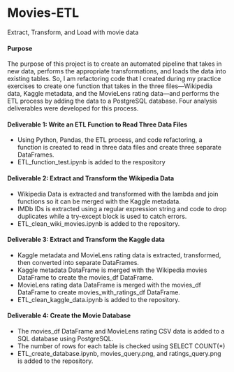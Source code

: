 # Movies-ETL
Extract, Transform, and Load with movie data

#### Purpose
The purpose of this project is to create an automated pipeline that takes in new data, performs the appropriate transformations, and loads the data into existing tables. So, I am refactoring code that I created during my practice exercises to create one function that takes in the three files—Wikipedia data, Kaggle metadata, and the MovieLens rating data—and performs the ETL process by adding the data to a PostgreSQL database. Four analysis deliverables were developed for this process.

#### Deliverable 1: Write an ETL Function to Read Three Data Files
- Using Python, Pandas, the ETL process, and code refactoring, a function is created to read in three data files and create three separate DataFrames.
- ETL_function_test.ipynb is added to the respository

#### Deliverable 2: Extract and Transform the Wikipedia Data 
- Wikipedia Data is extracted and transformed with the lambda and join functions so it can be merged with the Kaggle metadata.
- IMDb IDs is extracted using a regular expression string and code to drop duplicates while a try-except block is used to catch errors.
- ETL_clean_wiki_movies.ipynb is added to the repository.

#### Deliverable 3: Extract and Transform the Kaggle data
- Kaggle metadata and MovieLens rating data is extracted, transformed, then converted into separate DataFrames.
- Kaggle metadata DataFrame is merged with the Wikipedia movies DataFrame to create the movies_df DataFrame.
- MovieLens rating data DataFrame is merged with the movies_df DataFrame to create movies_with_ratings_df DataFrame.
- ETL_clean_kaggle_data.ipynb is added to the repository.

#### Deliverable 4: Create the Movie Database
- The movies_df DataFrame and MovieLens rating CSV data is added to a SQL database using PostgreSQL.
- The number of rows for each table is checked using SELECT COUNT(*)
- ETL_create_database.ipynb, movies_query.png, and ratings_query.png is added to the repository.
